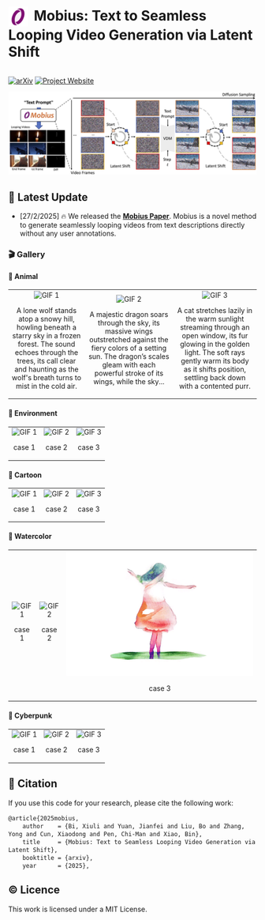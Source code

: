 <h1 style="display: inline-block;">
    <img src="./assets/logo.png" alt="Icon" width="40" height="40" style="vertical-align: middle; margin-right: 5px;">
    Mobius: Text to Seamless Looping Video Generation via Latent Shift
</h1>

[![arXiv](https://img.shields.io/badge/arXiv-1234.1234-8A2BE2?style=for-the-badge&logo=arxiv&logoColor=white)]() [![Project Website](https://img.shields.io/badge/Website-Project%20Page-4682B4?style=for-the-badge&logo=github&logoColor=white)](https://mobius-diffusion.github.io/) 

![title](./assets/algorithm.jpg)

## 🔮 Latest Update

- [27/2/2025] 🔥 We released the **[Mobius Paper](https://arxiv.org/abs/2312.16476)**. Mobius is a novel method to generate seamlessly looping videos from text descriptions directly without any user annotations.

<!-- ## 📌 Installation Guide

### 🛠️ Step 1:


### 🛠️ Step 2:  -->

### 🎬 Gallery

#### 🧸 Animal
<table border="0" style="width: 100%; text-align: center;">
  <tr>
    <td>
      <img src="./assets/gallery/animal/case_1_loop.gif" alt="GIF 1" width="100%">
      <p>A lone wolf stands atop a snowy hill, howling beneath a starry sky in a frozen forest. The sound echoes through the trees, its call clear and haunting as the wolf's breath turns to mist in the cold air.</p>
    </td>
    <td>
      <img src="./assets/gallery/animal/case_2_loop.gif" alt="GIF 2" width="100%">
      <p>A majestic dragon soars through the sky, its massive wings outstretched against the fiery colors of a setting sun. The dragon’s scales gleam with each powerful stroke of its wings, while the sky...</p>
    </td>
    <td>
      <img src="./assets/gallery/animal/case_3_loop.gif" alt="GIF 3" width="100%">
      <p>A cat stretches lazily in the warm sunlight streaming through an open window, its fur glowing in the golden light. The soft rays gently warm its body as it shifts position, settling back down with a contented purr.</p>
    </td>
  </tr>
</table>


#### 🧩 Environment
<table border="0" style="width: 100%; text-align: center;">
  <tr>
    <td>
      <img src="./assets/gallery/envirnment/case_4_loop.gif" alt="GIF 1" width="100%">
      <p>case 1</p>
    </td>
    <td>
      <img src="./assets/gallery/envirnment/case_5_loop.gif" alt="GIF 2" width="100%">
      <p>case 2</p>
    </td>
    <td>
      <img src="./assets/gallery/envirnment/case_6_loop.gif" alt="GIF 3" width="100%">
      <p>case 3</p>
    </td>
  </tr>
</table>

#### 🎠 Cartoon
<table border="0" style="width: 100%; text-align: center;">
  <tr>
    <td>
      <img src="./assets/gallery/cartoon/case_7_loop.gif" alt="GIF 1" width="100%">
      <p>case 1</p>
    </td>
    <td>
      <img src="./assets/gallery/cartoon/case_8_loop.gif" alt="GIF 2" width="100%">
      <p>case 2</p>
    </td>
    <td>
      <img src="./assets/gallery/cartoon/case_9_loop.gif" alt="GIF 3" width="100%">
      <p>case 3</p>
    </td>
  </tr>
</table>

#### 🎨 Watercolor
<table border="0" style="width: 100%; text-align: center;">
  <tr>
    <td>
      <img src="./assets/gallery/watercolor/case_10_loop.gif" alt="GIF 1" width="100%">
      <p>case 1</p>
    </td>
    <td>
      <img src="./assets/gallery/watercolor/case_11_loop.gif" alt="GIF 2" width="100%">
      <p>case 2</p>
    </td>
    <td>
      <img src="./assets/gallery/watercolor/case_12_loop.gif" alt="GIF 3" width="100%">
      <p>case 3</p>
    </td>
  </tr>
</table>

#### 🥽 Cyberpunk
<table border="0" style="width: 100%; text-align: center;">
  <tr>
    <td>
      <img src="./assets/gallery/cyberpunk/case_13_loop.gif" alt="GIF 1" width="100%">
      <p>case 1</p>
    </td>
    <td>
      <img src="./assets/gallery/cyberpunk/case_14_loop.gif" alt="GIF 2" width="100%">
      <p>case 2</p>
    </td>
    <td>
      <img src="./assets/gallery/cyberpunk/case_15_loop.gif" alt="GIF 3" width="100%">
      <p>case 3</p>
    </td>
  </tr>
</table>

<!-- ## 📋 TODO

- [x] Release the paper.
- [ ] Release the code. -->


## :paperclip: Citation

If you use this code for your research, please cite the following work:

```
@article{2025mobius,
    author    = {Bi, Xiuli and Yuan, Jianfei and Liu, Bo and Zhang, Yong and Cun, Xiaodong and Pen, Chi-Man and Xiao, Bin},
    title     = {Mobius: Text to Seamless Looping Video Generation via Latent Shift},
    booktitle = {arxiv},
    year      = {2025},
```

## :copyright: Licence

This work is licensed under a MIT License.
